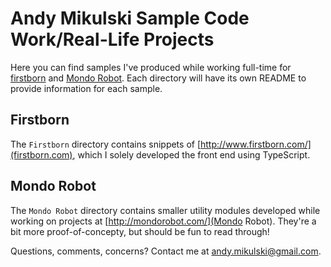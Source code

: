 Andy Mikulski Sample Code
Work/Real-Life Projects
===

Here you can find samples I've produced while working full-time for [firstborn](http://www.firstborn.com/) and [Mondo Robot](http://www.mondorobot.com/). Each directory will have its own README to provide information for each sample.

## Firstborn
The `Firstborn` directory contains snippets of [http://www.firstborn.com/](firstborn.com), which I solely developed the front end using TypeScript.


## Mondo Robot
The `Mondo Robot` directory contains smaller utility modules developed while working on projects at [http://mondorobot.com/](Mondo Robot). They're a bit more proof-of-concepty, but should be fun to read through!





Questions, comments, concerns? Contact me at [andy.mikulski@gmail.com](andy.mikulski@gmail.com).
